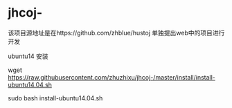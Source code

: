 # jhcoj-
该项目源地址是在https://github.com/zhblue/hustoj 单独提出web中的项目进行开发

ubuntu14 安装

wget https://raw.githubusercontent.com/zhuzhixu/jhcoj-/master/install/install-ubuntu14.04.sh

sudo bash install-ubuntu14.04.sh
